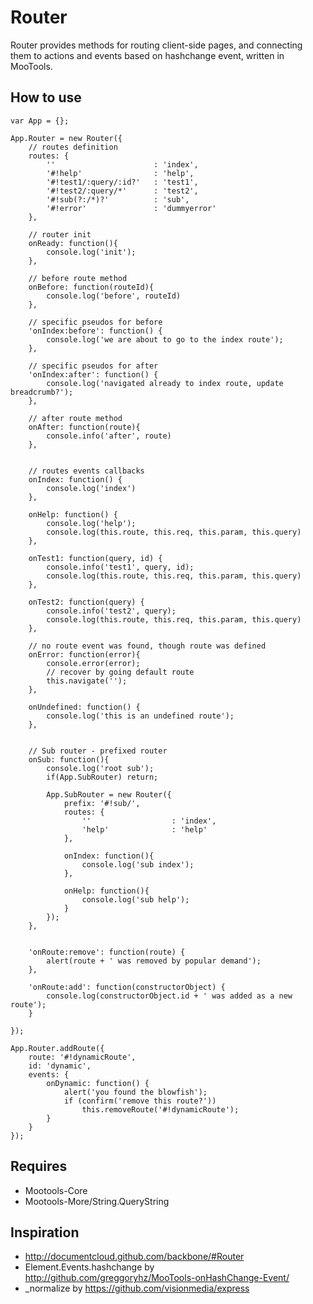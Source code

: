 Router
===========

Router provides methods for routing client-side pages, and connecting them to actions and events based on hashchange event, written in MooTools.

How to use
----------

	var App = {};

	App.Router = new Router({
        // routes definition
        routes: {
            ''						: 'index',
            '#!help'				: 'help',
            '#!test1/:query/:id?'	: 'test1',
            '#!test2/:query/*'		: 'test2',
            '#!sub(?:/*)?'	        : 'sub',
            '#!error'               : 'dummyerror'
        },

        // router init
        onReady: function(){
            console.log('init');
        },

        // before route method
        onBefore: function(routeId){
            console.log('before', routeId)
        },

        // specific pseudos for before
        'onIndex:before': function() {
            console.log('we are about to go to the index route');
        },

        // specific pseudos for after
        'onIndex:after': function() {
            console.log('navigated already to index route, update breadcrumb?');
        },

        // after route method
        onAfter: function(route){
            console.info('after', route)
        },


        // routes events callbacks
        onIndex: function() {
            console.log('index')
        },

        onHelp: function() {
            console.log('help');
            console.log(this.route, this.req, this.param, this.query)
        },

        onTest1: function(query, id) {
            console.info('test1', query, id);
            console.log(this.route, this.req, this.param, this.query)
        },

        onTest2: function(query) {
            console.info('test2', query);
            console.log(this.route, this.req, this.param, this.query)
        },

        // no route event was found, though route was defined
        onError: function(error){
            console.error(error);
            // recover by going default route
            this.navigate('');
        },

        onUndefined: function() {
            console.log('this is an undefined route');
        },


        // Sub router - prefixed router
        onSub: function(){
            console.log('root sub');
            if(App.SubRouter) return;

            App.SubRouter = new Router({
                prefix: '#!sub/',
                routes: {
                    ''					: 'index',
                    'help'				: 'help'
                },

                onIndex: function(){
                    console.log('sub index');
                },

                onHelp: function(){
                    console.log('sub help');
                }
            });
        },


        'onRoute:remove': function(route) {
            alert(route + ' was removed by popular demand');
        },

        'onRoute:add': function(constructorObject) {
            console.log(constructorObject.id + ' was added as a new route');
        }

    });

    App.Router.addRoute({
        route: '#!dynamicRoute',
        id: 'dynamic',
        events: {
            onDynamic: function() {
                alert('you found the blowfish');
                if (confirm('remove this route?'))
                    this.removeRoute('#!dynamicRoute');
            }
        }
    });

Requires
-----------------
 * Mootools-Core
 * Mootools-More/String.QueryString

Inspiration
-----------------
 * http://documentcloud.github.com/backbone/#Router
 * Element.Events.hashchange by http://github.com/greggoryhz/MooTools-onHashChange-Event/
 * _normalize by https://github.com/visionmedia/express
